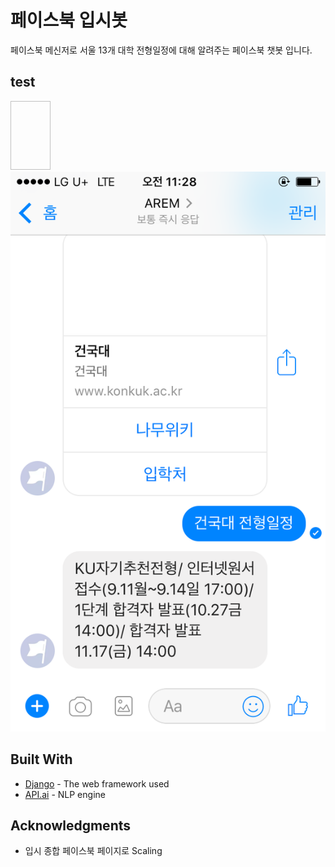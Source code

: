 # 페이스북 입시봇
페이스북 메신저로 서울 13개 대학 전형일정에 대해 알려주는 페이스북 챗봇 입니다.

## test

<img width="64" height="110">![Alt text](IMG_0119.PNG)</img>

## Built With

* [Django](https://www.djangoproject.com) - The web framework used
* [API.ai](https://api.ai) - NLP engine

## Acknowledgments

* 입시 종합 페이스북 페이지로 Scaling
